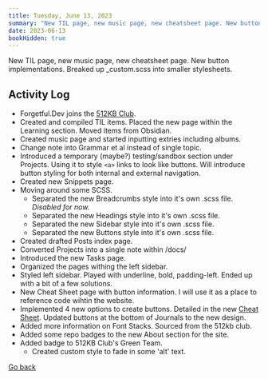 ```yaml
---
title: Tuesday, June 13, 2023
summary: "New TIL page, new music page, new cheatsheet page. New button implementations. Breaked up _custom.scss into smaller stylesheets."
date: 2023-06-13
bookHidden: true
---
```


New TIL page, new music page, new cheatsheet page. New button implementations. Breaked up _custom.scss into smaller stylesheets.

## Activity Log

- Forgetful.Dev joins the [512KB Club](https://512kb.club/).
- Created and compiled TIL items. Placed the new page within the Learning section. Moved items from Obsidian.
- Created music page and started inputting extries including albums.
- Change note into Grammar et al instead of single topic.
- Introduced a temporary (maybe?) testing/sandbox section under Projects. Using it to style `<a>` links to look like buttons. Will introduce button styling for both internal and external navigation.
- Created new Snippets page.
- Moving around some SCSS.
  - Separated the new Breadcrumbs style into it's own .scss file. *Disabled for now.*
  - Separated the new Headings style into it's own .scss file.
  - Separated the new Sidebar style into it's own .scss file.
  - Separated the new Buttons style into it's own .scss file.
- Created drafted Posts index page.
- Converted Projects into a single note within /docs/
- Introduced the new Tasks page.
- Organized the pages withing the left sidebar.
- Styled left sidebar. Played with underline, bold, padding-left. Ended up with a bit of a few solutions.
- New Cheat Sheet page with button information. I will use it as a place to reference code wihtin the website.
- Implemented 4 new options to create buttons. Detailed in the new [Cheat Sheet](/docs/cheatsheet/). Updated buttons at the bottom of Journals to the new design.
- Added more information on Font Stacks. Sourced from the 512kb club.
- Added some repo badges to the new About section for the site.
- Added badge to 512KB Club's Green Team.
  - Created custom style to fade in some 'alt' text.

<a class="link_button_back" href="/docs/journals/"><span>Go back</span></a>